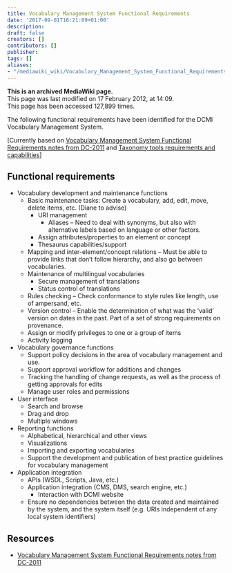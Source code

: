 ```yaml
---
title: Vocabulary Management System Functional Requirements
date: '2017-09-01T16:21:09+01:00'
description: 
draft: false
creators: []
contributors: []
publisher: 
tags: []
aliases:
- "/mediawiki_wiki/Vocabulary_Management_System_Functional_Requirements.html"
---
```


 **This is an archived MediaWiki page.**  
This page was last modified on 17 February 2012, at 14:09.  
This page has been accessed 127,899 times.

The following functional requirements have been identified for the DCMI Vocabulary Management System.

[Currently based on [Vocabulary Management System Functional Requirements notes from DC-2011](/mediawiki_wiki/Vocabulary_Management_System_Functional_Requirements_notes_from_DC-2011) and [Taxonomy tools requirements and capabilities](http://conferences.infotoday.com/stats/documents/default.aspx?id=6044&lnk=http%3A%2F%2Fconferences.infotoday.com%2Fdocuments%2F141%2F1315_Busch.pptx)]

## Functional requirements 

- Vocabulary development and maintenance functions
  - Basic maintenance tasks: Create a vocabulary, add, edit, move, delete items, etc. (Diane to advise)
    - URI management
      - Aliases – Need to deal with synonyms, but also with alternative labels based on language or other factors.
    - Assign attributes/properties to an element or concept
    - Thesaurus capabilities/support
  - Mapping and inter-element/concept relations – Must be able to provide links that don’t follow hierarchy, and also go between vocabularies.
  - Maintenance of multilingual vocabularies
    - Secure management of translations
    - Status control of translations
  - Rules checking – Check conformance to style rules like length, use of ampersand, etc.
  - Version control – Enable the determination of what was the ‘valid’ version on dates in the past. Part of a set of strong requirements on provenance.
  - Assign or modify privileges to one or a group of items
  - Activity logging
- Vocabulary governance functions
  - Support policy decisions in the area of vocabulary management and use.
  - Support approval workflow for additions and changes
  - Tracking the handling of change requests, as well as the process of getting approvals for edits
  - Manage user roles and permissions
- User interface
  - Search and browse
  - Drag and drop
  - Multiple windows
- Reporting functions
  - Alphabetical, hierarchical and other views
  - Visualizations
  - Importing and exporting vocabularies
  - Support the development and publication of best practice guidelines for vocabulary management
- Application integration
  - APIs (WSDL, Scripts, Java, etc.)
  - Application integration (CMS, DMS, search engine, etc.)
    - Interaction with DCMI website
  - Ensure no dependencies between the data created and maintained by the system, and the system itself (e.g. URIs independent of any local system identifiers)

## Resources 

- [Vocabulary Management System Functional Requirements notes from DC-2011](/mediawiki_wiki/Vocabulary_Management_System_Functional_Requirements_notes_from_DC-2011)

